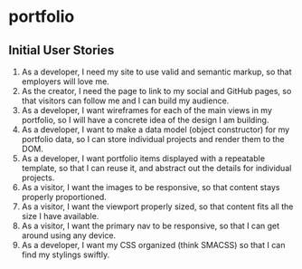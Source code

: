 # portfolio

## Initial User Stories
1. As a developer, I need my site to use valid and semantic markup, so that employers will love me.
2. As the creator, I need the page to link to my social and GitHub pages, so that visitors can follow me and I can build my audience.
3. As a developer, I want wireframes for each of the main views in my portfolio, so I will have a concrete idea of the design I am building.
4. As a developer, I want to make a data model (object constructor) for my portfolio data, so I can store individual projects and render them to the DOM.
5. As a developer, I want portfolio items displayed with a repeatable template, so that I can reuse it, and abstract out the details for individual projects.
6. As a visitor, I want the images to be responsive, so that content stays properly proportioned.
7. As a visitor, I want the viewport properly sized, so that content fits all the size I have available.
8. As a visitor, I want the primary nav to be responsive, so that I can get around using any device.
9. As a developer, I want my CSS organized (think SMACSS) so that I can find my stylings swiftly.